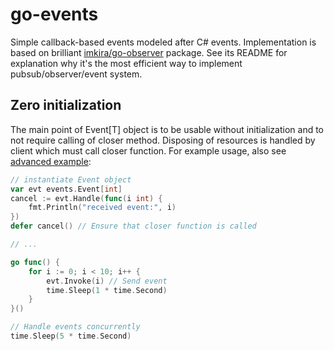# go-events

Simple callback-based events modeled after C# events. Implementation is based on
brilliant [imkira/go-observer](https://github.com/imkira/go-observer) package. See its README for explanation why it's
the most efficient way to implement pubsub/observer/event system.

## Zero initialization

The main point of Event[T] object is to be usable without initialization and to
not require calling of closer method. Disposing of resources is handled by
client which must call closer function. For example usage, also see
[advanced example](https://github.com/andviro/go-events/blob/master/_examples/advanced.go):

```go
// instantiate Event object
var evt events.Event[int]
cancel := evt.Handle(func(i int) {
	fmt.Println("received event:", i)
})
defer cancel() // Ensure that closer function is called

// ...

go func() {
	for i := 0; i < 10; i++ {
		evt.Invoke(i) // Send event
		time.Sleep(1 * time.Second)
	}
}()

// Handle events concurrently
time.Sleep(5 * time.Second)
```

